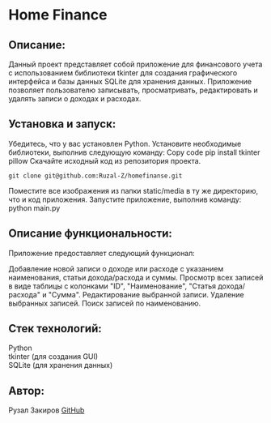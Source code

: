 # Home Finance

## Описание:
Данный проект представляет собой приложение для финансового учета с использованием библиотеки tkinter для создания графического интерфейса и базы данных SQLite для хранения данных. Приложение позволяет пользователю записывать, просматривать, редактировать и удалять записи о доходах и расходах.

## Установка и запуск:
Убедитесь, что у вас установлен Python.
Установите необходимые библиотеки, выполнив следующую команду:
Copy code
pip install tkinter pillow
Скачайте исходный код из репозитория проекта.
```
git clone git@github.com:Ruzal-Z/homefinanse.git
```
Поместите все изображения из папки static/media в ту же директорию, что и код приложения.
Запустите приложение, выполнив команду:
python main.py  
## Описание функциональности:
Приложение предоставляет следующий функционал:

Добавление новой записи о доходе или расходе с указанием наименования, статьи дохода/расхода и суммы.
Просмотр всех записей в виде таблицы с колонками "ID", "Наименование", "Статья дохода/расхода" и "Сумма".
Редактирование выбранной записи.
Удаление выбранных записей.
Поиск записей по наименованию.
## Стек технологий:
Python  
tkinter (для создания GUI)  
SQLite (для хранения данных)  
## Автор:
Рузал Закиров [GitHub](https://github.com/Ruzal-Z/)
